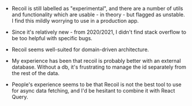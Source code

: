 - Recoil is still labelled as "experimental", and there are a number of utils and functionality which are usable - in theory - but flagged as unstable.
I find this mildly worrying to use in a production app.

- Since it's relatively new - from 2020/2021, I didn't find stack overflow to be too helpful with specific bugs.

- Recoil seems well-suited for domain-driven architecture.

- My experience has been that recoil is probably better with an external database. Without a db, it's frustrating to manage the id separately from the rest of the data.

- People's experience seems to be that Recoil is not the best tool to use for async data fetching, and I'd be hesitant to combine it with React Query.

